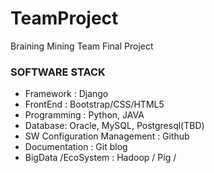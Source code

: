 # TeamProject
Braining Mining Team Final Project 




### SOFTWARE STACK
* Framework : Django
* FrontEnd : Bootstrap/CSS/HTML5
* Programming : Python,  JAVA
* Database: Oracle, MySQL, Postgresql(TBD)
* SW Configuration Management : Github
* Documentation : Git blog 
* BigData /EcoSystem  : Hadoop  / Pig /  
